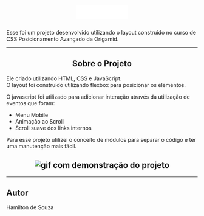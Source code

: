 <h1 align="center">
    <img src="assets/img/brafe.png" alt="brafé logo">
</h1>
<p> Esse foi um projeto desenvolvido utilizando o layout construido no curso de CSS Posicionamento Avançado da Origamid.</p>

<hr>

<h2 align="center"> Sobre o Projeto </h2>

<p> Ele criado utilizando HTML, CSS e JavaScript.<br>
O layout foi construido utilizando flexbox para posicionar os elementos. </p>
<p> O javascript foi utilizado para adicionar interação através da utilização de eventos que foram:

<ul>
<li> Menu Mobile </li>
<li> Animação ao Scroll </li>
<li> Scroll suave dos links internos </li>
</ul>
</p>
<p> Para esse projeto utilizei o conceito de módulos para separar o código e ter uma manutenção mais fácil. </p>

<h2 align="center">
    <img src="github/apresentacao.gif" alt="gif com demonstração do projeto">
</h2>

<hr>

<h2> Autor </h2>
<p> Hamilton de Souza </p>
